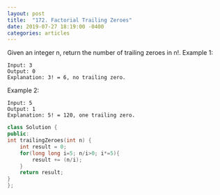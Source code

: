 ```yaml
---
layout: post
title:  "172. Factorial Trailing Zeroes"
date: 2019-07-27 18:19:00 -0400
categories: articles
---
```

Given an integer n, return the number of trailing zeroes in n!.
Example 1:
```
Input: 3
Output: 0
Explanation: 3! = 6, no trailing zero.
```
Example 2:
```
Input: 5
Output: 1
Explanation: 5! = 120, one trailing zero.
```
```c++
class Solution {
public:
int trailingZeroes(int n) {
    int result = 0;
    for(long long i=5; n/i>0; i*=5){
        result += (n/i);
    }
    return result;
}
};
```